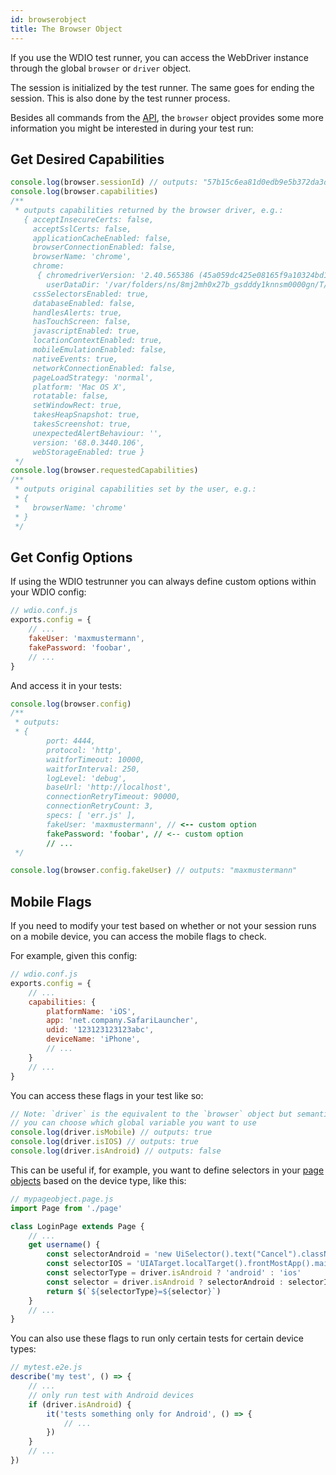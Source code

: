 ```yaml
---
id: browserobject
title: The Browser Object
---
```


If you use the WDIO test runner, you can access the WebDriver instance through the global `browser` or `driver` object.

The session is initialized by the test runner. The same goes for ending the session. This is also done by the test runner process.

Besides all commands from the [API](API.md), the `browser` object provides some more information you might be interested in during your test run:

## Get Desired Capabilities

```js
console.log(browser.sessionId) // outputs: "57b15c6ea81d0edb9e5b372da3d9ce28"
console.log(browser.capabilities)
/**
 * outputs capabilities returned by the browser driver, e.g.:
   { acceptInsecureCerts: false,
     acceptSslCerts: false,
     applicationCacheEnabled: false,
     browserConnectionEnabled: false,
     browserName: 'chrome',
     chrome:
      { chromedriverVersion: '2.40.565386 (45a059dc425e08165f9a10324bd1380cc13ca363)',
        userDataDir: '/var/folders/ns/8mj2mh0x27b_gsdddy1knnsm0000gn/T/.org.chromium.Chromium.mpJ0yc' },
     cssSelectorsEnabled: true,
     databaseEnabled: false,
     handlesAlerts: true,
     hasTouchScreen: false,
     javascriptEnabled: true,
     locationContextEnabled: true,
     mobileEmulationEnabled: false,
     nativeEvents: true,
     networkConnectionEnabled: false,
     pageLoadStrategy: 'normal',
     platform: 'Mac OS X',
     rotatable: false,
     setWindowRect: true,
     takesHeapSnapshot: true,
     takesScreenshot: true,
     unexpectedAlertBehaviour: '',
     version: '68.0.3440.106',
     webStorageEnabled: true }
 */
console.log(browser.requestedCapabilities)
/**
 * outputs original capabilities set by the user, e.g.:
 * {
 *   browserName: 'chrome'
 * }
 */
```

## Get Config Options

If using the WDIO testrunner you can always define custom options within your WDIO config:

```js
// wdio.conf.js
exports.config = {
    // ...
    fakeUser: 'maxmustermann',
    fakePassword: 'foobar',
    // ...
}
```

And access it in your tests:

```js
console.log(browser.config)
/**
 * outputs:
 * {
        port: 4444,
        protocol: 'http',
        waitforTimeout: 10000,
        waitforInterval: 250,
        logLevel: 'debug',
        baseUrl: 'http://localhost',
        connectionRetryTimeout: 90000,
        connectionRetryCount: 3,
        specs: [ 'err.js' ],
        fakeUser: 'maxmustermann', // <-- custom option
        fakePassword: 'foobar', // <-- custom option
        // ...
 */

console.log(browser.config.fakeUser) // outputs: "maxmustermann"
```

## Mobile Flags

If you need to modify your test based on whether or not your session runs on a mobile device, you can access the mobile flags to check.

For example, given this config:

```js
// wdio.conf.js
exports.config = {
    // ...
    capabilities: {
        platformName: 'iOS',
        app: 'net.company.SafariLauncher',
        udid: '123123123123abc',
        deviceName: 'iPhone',
        // ...
    }
    // ...
}
```

You can access these flags in your test like so:

```js
// Note: `driver` is the equivalent to the `browser` object but semantically more correct
// you can choose which global variable you want to use
console.log(driver.isMobile) // outputs: true
console.log(driver.isIOS) // outputs: true
console.log(driver.isAndroid) // outputs: false
```

This can be useful if, for example, you want to define selectors in your [page objects](PageObjects.md) based on the device type, like this:

```js
// mypageobject.page.js
import Page from './page'

class LoginPage extends Page {
    // ...
    get username() {
        const selectorAndroid = 'new UiSelector().text("Cancel").className("android.widget.Button")'
        const selectorIOS = 'UIATarget.localTarget().frontMostApp().mainWindow().buttons()[0]'
        const selectorType = driver.isAndroid ? 'android' : 'ios'
        const selector = driver.isAndroid ? selectorAndroid : selectorIOS
        return $(`${selectorType}=${selector}`)
    }
    // ...
}
```

You can also use these flags to run only certain tests for certain device types:

```js
// mytest.e2e.js
describe('my test', () => {
    // ...
    // only run test with Android devices
    if (driver.isAndroid) {
        it('tests something only for Android', () => {
            // ...
        })
    }
    // ...
})
```
